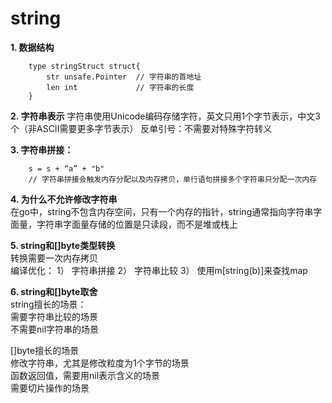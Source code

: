 # string

**1. 数据结构**
```
    type stringStruct struct{
        str unsafe.Pointer  // 字符串的首地址
        len int             // 字符串的长度
    }
```  

**2. 字符串表示**
字符串使用Unicode编码存储字符，英文只用1个字节表示，中文3个（非ASCII需要更多字节表示）
反单引号：不需要对特殊字符转义

**3. 字符串拼接：**
```
    s = s + “a” + "b"
    // 字符串拼接会触发内存分配以及内存拷贝，单行语句拼接多个字符串只分配一次内存

```  

**4. 为什么不允许修改字符串**  
在go中，string不包含内存空间，只有一个内存的指针，string通常指向字符串字面量，字符串字面量存储的位置是只读段，而不是堆或栈上

**5. string和[]byte类型转换**  
转换需要一次内存拷贝  
编译优化：
1） 字符串拼接
2） 字符串比较
3） 使用m[string(b)]来查找map

**6. string和[]byte取舍**  
string擅长的场景：  
需要字符串比较的场景  
不需要nil字符串的场景

[]byte擅长的场景  
修改字符串，尤其是修改粒度为1个字节的场景  
函数返回值，需要用nil表示含义的场景  
需要切片操作的场景  
